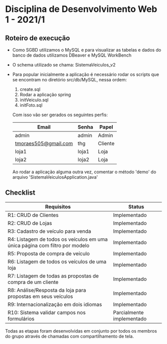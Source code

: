 # Disciplina de Desenvolvimento Web 1 - 2021/1

## Roteiro de execução

-  Como SGBD utilizamos o MySQL e para visualizar as tabelas e dados do banco de dados utilizamos DBeaver e MySQL WorkBench
-  O schema utilizado se chama: SistemaVeiculos_v2
-  Para popular inicialmente a aplicação é necessário rodar os scripts que se encontram no diretório src/db/MySQL, nessa ordem:
    1.  create.sql
    2.  Rodar a aplicação spring
    3.  initVeiculo.sql
    4.  initFoto.sql

    Com isso vão ser gerados os seguintes perfis:

    |Email|Senha|Papel|
    |---|---|---|
    |admin|admin|Admin|
    |tmoraes505@gmail.com|thg|Cliente|
    |loja1|loja1|Loja|
    |loja2|loja2|Loja|

    Ao rodar a aplicação alguma outra vez, comentar o método 'demo' do arquivo 'SistemaVeiculosApplication.java'

## Checklist 

| Requisitos | Status |
| ------------- | ------------- |
| R1: CRUD de Clientes | Implementado |
| R2: CRUD de Lojas | Implementado |
| R3: Cadastro de veículo para venda | Implementado |
| R4: Listagem de todos os veículos em uma única página com filtro por modelo | Implementado |
| R5: Proposta de compra de veículo | Implementado |
| R6: Listagem de todos os veículos de uma loja | Implementado |
| R7: Listagem de todas as propostas de compra de um cliente| Implementado |
| R8: Análise/Resposta da loja para propostas em seus veículos | Implementado |
| R9: Internacionalização em dois idiomas | Implementado |
| R10: Sistema validar campos nos formulários | Parcialmente implementado |

Todas as etapas foram desenvolvidas em conjunto por todos os membros do grupo através de chamadas com compartilhamento de tela. 
